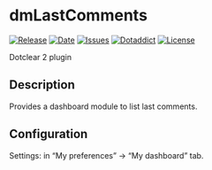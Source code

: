 # dmLastComments

[![Release](https://img.shields.io/github/v/release/franck-paul/dmLastComments)](https://github.com/franck-paul/dmLastComments/releases)
[![Date](https://img.shields.io/github/release-date/franck-paul/dmLastComments)](https://github.com/franck-paul/dmLastComments/releases)
[![Issues](https://img.shields.io/github/issues/franck-paul/dmLastComments)](https://github.com/franck-paul/dmLastComments/issues)
[![Dotaddict](https://img.shields.io/badge/dotaddict-official-green.svg)](https://plugins.dotaddict.org/dc2/details/dmLastComments)
[![License](https://img.shields.io/github/license/franck-paul/dmLastComments)](https://github.com/franck-paul/dmLastComments/blob/master/LICENSE)

Dotclear 2 plugin

## Description

Provides a dashboard module to list last comments.

## Configuration

Settings: in “My preferences” → “My dashboard” tab.
